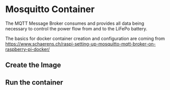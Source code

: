 # Mosquitto Container

The MQTT Message Broker consumes and provides all data being necessary to control the power flow from and to the LiFePo battery.

The basics for docker container creation and configuration are coming from 
https://www.schaerens.ch/raspi-setting-up-mosquitto-mqtt-broker-on-raspberry-pi-docker/

## Create the Image

## Run the container

